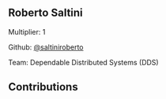 
## Roberto Saltini
Multiplier: 1

Github: [@saltiniroberto](https://github.com/saltiniroberto)

Team: Dependable Distributed Systems (DDS)

## Contributions
